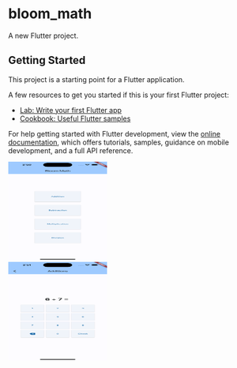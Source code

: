 # bloom_math

A new Flutter project.

## Getting Started

This project is a starting point for a Flutter application.

A few resources to get you started if this is your first Flutter project:

- [Lab: Write your first Flutter app](https://docs.flutter.dev/get-started/codelab)
- [Cookbook: Useful Flutter samples](https://docs.flutter.dev/cookbook)

For help getting started with Flutter development, view the
[online documentation](https://docs.flutter.dev/), which offers tutorials,
samples, guidance on mobile development, and a full API reference.

<img src="docs/images/Simulator Screenshot - iPhone 15 Pro Max - 2024-04-21 at 14.50.55.png" width="200" height="200">
<br/>
<img src="docs/images/Simulator Screenshot - iPhone 15 Pro Max - 2024-04-21 at 14.51.03.png" width="200" height="200">
